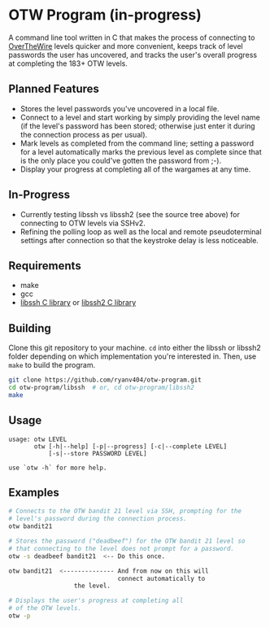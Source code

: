 # OTW Program (in-progress)

A command line tool written in C that makes the process of connecting
to [OverTheWire](https://overthewire.org/wargames/ "OTW") levels quicker and
more convenient, keeps track of level passwords the user has uncovered, and 
tracks the user's overall progress at completing the 183+ OTW levels.

## Planned Features

- Stores the level passwords you've uncovered in a local file.
- Connect to a level and start working by simply providing the level
  name (if the level's password has been stored; otherwise just enter it
  during the connection process as per usual).
- Mark levels as completed from the command line; setting a password
  for a level automatically marks the previous level as complete since that
  is the only place you could've gotten the password from ;-).
- Display your progress at completing all of the wargames at any time.

## In-Progress

- Currently testing libssh vs libssh2 (see the source tree above) for connecting
  to OTW levels via SSHv2.
- Refining the polling loop as well as the local and remote pseudoterminal settings
  after connection so that the keystroke delay is less noticeable.

## Requirements

- make
- gcc
- [libssh C library](https://www.libssh.org/ "libssh") or [libssh2 C library](https://www.libssh2.org/ "libssh2")

## Building

Clone this git repository to your machine. `cd` into either the libssh or libssh2
folder depending on which implementation you're interested in. Then, use `make` to
build the program.

```bash
git clone https://github.com/ryanv404/otw-program.git
cd otw-program/libssh  # or, cd otw-program/libssh2
make
```

## Usage

```
usage: otw LEVEL
       otw [-h|--help] [-p|--progress] [-c|--complete LEVEL]
           [-s|--store PASSWORD LEVEL]

use `otw -h` for more help.
```

## Examples

```bash
# Connects to the OTW bandit 21 level via SSH, prompting for the
# level's password during the connection process.
otw bandit21

# Stores the password ("deadbeef") for the OTW bandit 21 level so
# that connecting to the level does not prompt for a password.
otw -s deadbeef bandit21  <-- Do this once.

otw bandit21  <-------------- And from now on this will
                              connect automatically to
			      the level.

# Displays the user's progress at completing all
# of the OTW levels.
otw -p
```
